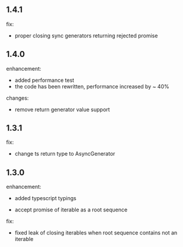 ## 1.4.1

fix:

* proper closing sync generators returning rejected promise

## 1.4.0

enhancement:

* added performance test
* the code has been rewritten, performance increased by ~ 40%

changes:

* remove return generator value support

## 1.3.1

fix:

* change ts return type to AsyncGenerator

## 1.3.0

enhancement:

* added typescript typings

* accept promise of iterable as a root sequence

fix:

* fixed leak of closing iterables when root sequence contains not an iterable

